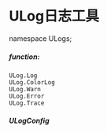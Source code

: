 #	ULog日志工具
namespace ULogs;

##### function:
	ULog.Log
	ULog.ColorLog
	ULog.Warn
	ULog.Error
	ULog.Trace

##### ULogConfig
